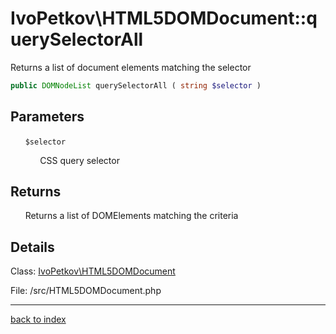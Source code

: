 # IvoPetkov\HTML5DOMDocument::querySelectorAll

Returns a list of document elements matching the selector

```php
public DOMNodeList querySelectorAll ( string $selector )
```

## Parameters

&nbsp;&nbsp;&nbsp;&nbsp;&nbsp;&nbsp;`$selector`

&nbsp;&nbsp;&nbsp;&nbsp;&nbsp;&nbsp;&nbsp;&nbsp;&nbsp;&nbsp;&nbsp;&nbsp;CSS query selector

## Returns

&nbsp;&nbsp;&nbsp;&nbsp;&nbsp;&nbsp;Returns a list of DOMElements matching the criteria

## Details

Class: [IvoPetkov\HTML5DOMDocument](ivopetkov.html5domdocument.class.md)

File: /src/HTML5DOMDocument.php

---

[back to index](index.md)

